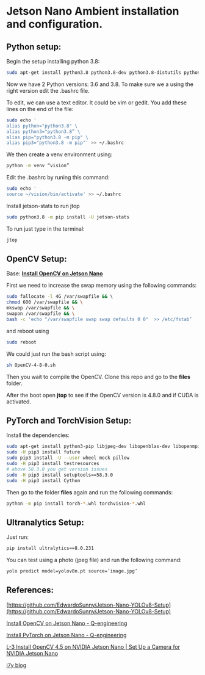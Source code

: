 # Jetson Nano Ambient installation and configuration.

## Python setup:

Begin the setup installing python 3.8:

```bash
sudo apt-get install python3.8 python3.8-dev python3.8-distutils python3.8-venv
```

Now we have 2 Python versions: 3.6 and 3.8. To make sure we a using the right version edit the .bashrc file.

To edit, we can use a text editor. It could be vim or gedit. You add these lines on the end of the file:

```bash
sudo echo '
alias python="python3.8" \
alias python3="python3.8” \
alias pip="python3.8 -m pip" \
alias pip3="python3.8 -m pip"' >> ~/.bashrc
```

We then create a venv environment using:

```bash
python -m venv “vision”
```

Edit the .bashrc by runing this command:

```bash
sudo echo '
source ~/vision/bin/activate' >> ~/.bashrc
```

Install jetson-stats to run jtop

```bash
sudo python3.8 -m pip install -U jetson-stats
```

To run just type in the terminal:

```bash
jtop
```

## OpenCV Setup:

Base: **[Install OpenCV on Jetson Nano](https://qengineering.eu/install-opencv-on-jetson-nano.html)**

First we need to increase the swap memory using the following commands:

```bash
sudo fallocate -l 4G /var/swapfile && \ 
chmod 600 /var/swapfile && \
mkswap /var/swapfile && \
swapon /var/swapfile && \
bash -c 'echo "/var/swapfile swap swap defaults 0 0"  >> /etc/fstab’
```

and reboot using

```bash
sudo reboot
```

We could just run the bash script using:

```bash
sh OpenCV-4-8-0.sh
```

Then you wait to compile the OpenCV. Clone this repo and go to the **files** folder.

After the boot open **jtop** to see if the OpenCV version is 4.8.0 and if CUDA is activated.

## PyTorch and TorchVision Setup:

Install the dependencies: 

```bash
sudo apt-get install python3-pip libjpeg-dev libopenblas-dev libopenmpi-dev libomp-dev
sudo -H pip3 install future
sudo pip3 install -U --user wheel mock pillow
sudo -H pip3 install testresources
# above 58.3.0 you get version issues
sudo -H pip3 install setuptools==58.3.0
sudo -H pip3 install Cython
```

Then go to the folder **files** again and run the following commands:

```bash
python -m pip install torch-*.whl torchvision-*.whl
```

## Ultranalytics Setup:

Just run:

```bash
pip install ultralytics==8.0.231
```

You can test using a photo (jpeg file) and run the following command:

```bash
yolo predict model=yolov8n.pt source=’image.jpg’
```

## References:

[https://github.com/EdwardoSunny/Jetson-Nano-YOLOv8-Setup](https://github.com/EdwardoSunny/Jetson-Nano-YOLOv8-Setup)

[Install OpenCV on Jetson Nano - Q-engineering](https://qengineering.eu/install-opencv-on-jetson-nano.html)

[Install PyTorch on Jetson Nano - Q-engineering](https://qengineering.eu/install-pytorch-on-jetson-nano.html)

[L-3 Install OpenCV 4.5 on NVIDIA Jetson Nano | Set Up a Camera for NVIDIA Jetson Nano](https://www.youtube.com/watch?v=P-EZr0zy53g&t=4s)

[i7y blog](https://i7y.org/)